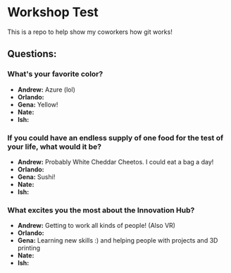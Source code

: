 # Workshop Test
This is a repo to help show my coworkers how git works!

## Questions:

### What's your favorite color?
- **Andrew:** Azure (lol)
- **Orlando:**
- **Gena:** Yellow!
- **Nate:**
- **Ish:**

### If you could have an endless supply of one food for the test of your life, what would it be?
- **Andrew:** Probably White Cheddar Cheetos. I could eat a bag a day! 
- **Orlando:**
- **Gena:** Sushi!
- **Nate:**
- **Ish:**

### What excites you the most about the Innovation Hub?
- **Andrew:** Getting to work all kinds of people! (Also VR)
- **Orlando:**
- **Gena:** Learning new skills :) and helping people with projects and 3D printing
- **Nate:**
- **Ish:**
